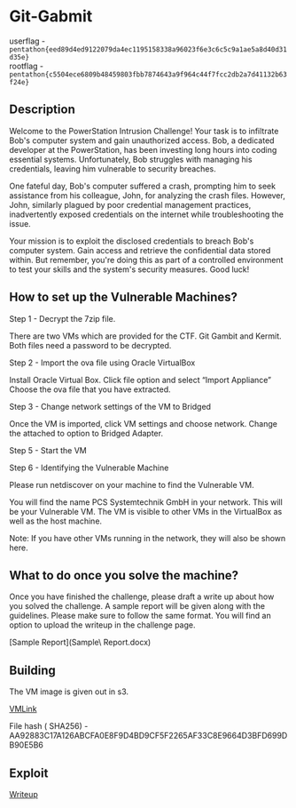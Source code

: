# Git-Gabmit

userflag - `pentathon{eed89d4ed9122079da4ec1195158338a96023f6e3c6c5c9a1ae5a8d40d31d35e}`   
rootflag - `pentathon{c5504ece6809b48459803fbb7874643a9f964c44f7fcc2db2a7d41132b63f24e}`


## Description

Welcome to the PowerStation Intrusion Challenge! Your task is to infiltrate Bob's computer system and gain unauthorized access. Bob, a dedicated developer at the PowerStation, has been investing long hours into coding essential systems. Unfortunately, Bob struggles with managing his credentials, leaving him vulnerable to security breaches.

One fateful day, Bob's computer suffered a crash, prompting him to seek assistance from his colleague, John, for analyzing the crash files. However, John, similarly plagued by poor credential management practices, inadvertently exposed credentials on the internet while troubleshooting the issue.

Your mission is to exploit the disclosed credentials to breach Bob's computer system. Gain access and retrieve the confidential data stored within. But remember, you're doing this as part of a controlled environment to test your skills and the system's security measures. Good luck!


## How to set up the Vulnerable Machines? 

Step 1 - Decrypt the 7zip file.

There are two VMs which are provided for the CTF. 
Git Gambit and Kermit. Both files need a password to be decrypted.  

Step 2 - Import the ova file using Oracle VirtualBox

Install Oracle Virtual Box. Click file option and select “Import Appliance”
Choose the ova file that you have extracted. 

Step 3 - Change network settings of the VM to Bridged

Once the VM is imported, click VM settings and choose network. Change the attached to option to Bridged Adapter. 

Step 5 - Start the VM

Step 6 - Identifying the Vulnerable Machine

Please run netdiscover on your machine to find the Vulnerable VM.



You will find the name PCS Systemtechnik GmbH in your network. This will be your Vulnerable VM.  The VM is visible to other VMs in the VirtualBox as well as the host machine. 

Note: If you have other VMs running in the network, they will also be shown here. 


## What to do once you solve the machine? 

Once you have finished the challenge, please draft a write up about how you solved the challenge. A sample report will be given along with the guidelines. Please make sure to follow the same format. You will find an option to upload the writeup in the challenge page. 

[Sample Report](Sample\ Report.docx)



## Building 

The VM image is given out in s3. 

[VMLink](https://pentathon.s3.ap-south-1.amazonaws.com/Git-Gambit.7z)

File hash ( SHA256) -  AA92883C17A126ABCFA0E8F9D4BD9CF5F2265AF33C8E9664D3BFD699DB90E5B6
## Exploit
[Writeup](Git-Gambit_Write-up.pdf)


